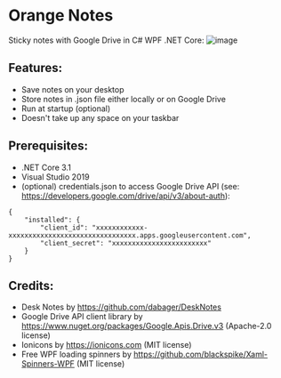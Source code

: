 # Orange Notes
Sticky notes with Google Drive in C# WPF .NET Core:
![image](https://user-images.githubusercontent.com/62397363/87773147-04e8d600-c823-11ea-99ea-fb0ab7e21323.png)

## Features:
- Save notes on your desktop
- Store notes in .json file either locally or on Google Drive
- Run at startup (optional)
- Doesn't take up any space on your taskbar

## Prerequisites:
- .NET Core 3.1
- Visual Studio 2019
- (optional) credentials.json to access Google Drive API (see: https://developers.google.com/drive/api/v3/about-auth):
```
{
    "installed": {
        "client_id": "xxxxxxxxxxxx-xxxxxxxxxxxxxxxxxxxxxxxxxxxxxxxx.apps.googleusercontent.com",
        "client_secret": "xxxxxxxxxxxxxxxxxxxxxxxx"
    }
}
```

## Credits:
- Desk Notes by https://github.com/dabager/DeskNotes
- Google Drive API client library by https://www.nuget.org/packages/Google.Apis.Drive.v3 (Apache-2.0 license)
- Ionicons by https://ionicons.com (MIT license)
- Free WPF loading spinners by https://github.com/blackspike/Xaml-Spinners-WPF (MIT license)
